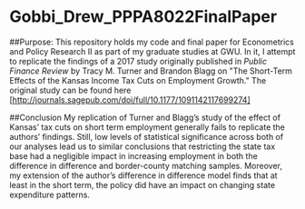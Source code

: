 # Gobbi_Drew_PPPA8022FinalPaper
##Purpose:
This repository holds my code and final paper for Econometrics and Policy Research II as part of my graduate studies at GWU.
In it, I attempt to replicate the findings of a 2017 study originally published in *Public Finance Review* by
Tracy M. Turner and Brandon Blagg on "The Short-Term Effects of the Kansas Income Tax Cuts on Employment Growth." 
The original study can be found here [http://journals.sagepub.com/doi/full/10.1177/1091142117699274]

##Conclusion 
My replication of Turner and Blagg’s study of the effect of Kansas’ tax cuts on short term employment generally 
fails to replicate the authors’ findings. Still, low levels of statistical significance across both of our analyses 
lead us to similar conclusions that restricting the state tax base had a negligible impact in increasing employment 
in both the difference in difference and border-county matching samples. Moreover, my extension of the 
author’s difference in difference model finds that at least in the short term, the policy did have an 
impact on changing state expenditure patterns. 

